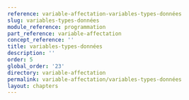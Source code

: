 ```yaml
---
reference: variable-affectation-variables-types-données
slug: variables-types-données
module_reference: programmation
part_reference: variable-affectation
concept_reference: ''
title: variables-types-données
description: ''
order: 5
global_order: '23'
directory: variable-affectation
permalink: variable-affectation/variables-types-données
layout: chapters
---
```

